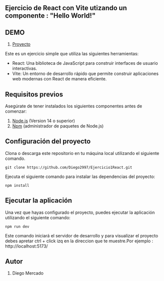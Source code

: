 ## Ejercicio de React con Vite utizando un componente : "Hello World!"

## DEMO

1. [Proyecto](https://helloworldreactdm.netlify.app/) 

Este es un ejercicio simple que utiliza las siguientes herramientas:

- React: Una biblioteca de JavaScript para construir interfaces de usuario interactivas.
- Vite: Un entorno de desarrollo rápido que permite construir aplicaciones web modernas con React de manera eficiente.

## Requisitos previos
Asegúrate de tener instalados los siguientes componentes antes de comenzar:
1. [Node.js](https://nodejs.org/es) (Version 14 o superior)
2. [Npm](https://www.npmjs.com/) (administrador de paquetes de Node.js)


## Configuración del proyecto
Clona o descarga este repositorio en tu máquina local utilizando el siguiente comando.

```
git clone https://github.com/Diego2997/Ejercicio1React.git
```

Ejecuta el siguiente comando para instalar las dependencias del proyecto:

```
npm install
```

## Ejecutar la aplicación
Una vez que hayas configurado el proyecto, puedes ejecutar la aplicación utilizando el siguiente comando:

```
npm run dev
```
Este comando iniciará el servidor de desarrollo y para visualizar el proyecto debes apretar ctrl + click izq en la direccion que te muestre.Por ejemplo : http://localhost:5173/

## Autor

1. Diego Mercado
